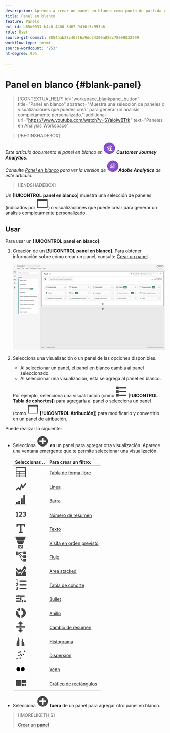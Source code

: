 ```yaml
---
description: Aprenda a crear un panel en blanco como punto de partida para cualquier visualización.
title: Panel en blanco
feature: Panels
exl-id: b65d0031-b4c0-4400-8d67-9416f3c993b6
role: User
source-git-commit: 8054aab28c405f6a9dd24306a086c78069032999
workflow-type: tm+mt
source-wordcount: '253'
ht-degree: 93%

---
```


# Panel en blanco {#blank-panel}

<!-- markdownlint-disable MD034 -->

>[!CONTEXTUALHELP]
>id="workspace_blankpanel_button"
>title="Panel en blanco"
>abstract="Muestra una selección de paneles o visualizaciones que puedes crear para generar un análisis completamente personalizado."
>additional-url="https://www.youtube.com/watch?v=SYaioiwBTrk" text="Paneles en Analysis Workspace"

<!-- markdownlint-enable MD034 -->


>[!BEGINSHADEBOX]

_Este artículo documenta el panel en blanco en_ ![CustomerJourneyAnalytics](/help/assets/icons/CustomerJourneyAnalytics.svg) _&#x200B;**Customer Journey Analytics**&#x200B;_.<br/>_Consulte [Panel en blanco](https://experienceleague.adobe.com/es/docs/analytics/analyze/analysis-workspace/panels/blank-panel) para ver la versión de_ ![AdobeAnalytics](/help/assets/icons/AdobeAnalytics.svg) _&#x200B;**Adobe Analytics** de este artículo._

>[!ENDSHADEBOX]


Un **[!UICONTROL panel en blanco]** muestra una selección de paneles (indicados por ![WebPage](/help/assets/icons/WebPage.svg)) o visualizaciones que puede crear para generar un análisis completamente personalizado.

## Usar

Para usar un **[!UICONTROL panel en blanco]**:

1. Creación de un **[!UICONTROL panel en blanco]**. Para obtener información sobre cómo crear un panel, consulte [Crear un panel](panels.md#create-a-panel).

   ![Crear un panel](assets/create-panel.png)



1. Selecciona una visualización o un panel de las opciones disponibles.


   * Al seleccionar un panel, el panel en blanco cambia al panel seleccionado.
   * Al seleccionar una visualización, esta se agrega al panel en blanco.

   Por ejemplo, selecciona una visualización (como ![ViewList](/help/assets/icons/ViewList.svg) **[!UICONTROL Tabla de cohortes]**) para agregarla al panel o selecciona un panel (como ![WebPage](/help/assets/icons/WebPage.svg) **[!UICONTROL Atribución]**) para modificarlo y convertirlo en un panel de atribución.



Puede realizar lo siguiente:

* Selecciona ![AddCircle](/help/assets/icons/AddCircle.svg) **en** un panel para agregar otra visualización. Aparece una ventana emergente que te permite seleccionar una visualización.

  | Seleccionar… | Para crear un filtro: |
  |---|---|
  | ![Tabla](/help/assets/icons/Table.svg) | [Tabla de forma libre](/help/analysis-workspace/visualizations/freeform-table/freeform-table.md) |
  | ![Líneas](/help/assets/icons/GraphTrend.svg) | [Línea](/help/analysis-workspace/visualizations/line.md) |
  | ![GraphBarVertical](/help/assets/icons/GraphBarVertical.svg) | [Barra](/help/analysis-workspace/visualizations/bar.md) |
  | ![123](/help/assets/icons/123.svg) | [Número de resumen](/help/analysis-workspace/visualizations/summary-number-change.md) |
  | ![Texto](/help/assets/icons/Text.svg) | [Texto](/help/analysis-workspace/visualizations/text.md) |
  | ![Canal de conversión](/help/assets/icons/ConversionFunnel.svg) | [Visita en orden previsto](/help/analysis-workspace/visualizations/fallout/fallout-flow.md) |
  | ![Flujo de trabajo](/help/assets/icons/GraphPathing.svg) | [Flujo](/help/analysis-workspace/visualizations/c-flow/flow.md) |
  | ![GraphAreaStacked](/help/assets/icons/GraphAreaStacked.svg) | [Area stacked](/help/analysis-workspace/visualizations/area.md) |
  | ![TextNumbered](/help/assets/icons/TextNumbered.svg) | [Tabla de cohorte](/help/analysis-workspace/visualizations/cohort-table/t-cohort.md) |
  | ![GraphBullet](/help/assets/icons/GraphBullet.svg) | [Bullet](/help/analysis-workspace/visualizations/bullet-graph.md) |
  | ![GraphDonut](/help/assets/icons/GraphDonut.svg) | [Anillo](/help/analysis-workspace/visualizations/donut.md) |
  | ![MoveUpDown](/help/assets/icons/MoveUpDown.svg) | [Cambio de resumen](/help/analysis-workspace/visualizations/summary-number-change.md) |
  | ![Histograma](/help/assets/icons/Histogram.svg) | [Histograma](/help/analysis-workspace/visualizations/histogram.md) |
  | ![GraphScatter](/help/assets/icons/GraphScatter.svg) | [Dispersión](/help/analysis-workspace/visualizations/scatterplot.md) |
  | ![Tipo](/help/assets/icons/TwoDots.svg) | [Venn](/help/analysis-workspace/visualizations/venn.md) |
  | ![GraphTree](/help/assets/icons/GraphTree.svg) | [Gráfico de rectángulos](/help/analysis-workspace/visualizations/treemap.md) |

* Selecciona ![AddCircle](/help/assets/icons/AddCircle.svg) **fuera** de un panel para agregar otro panel en blanco.


>[!MORELIKETHIS]
>
>[Crear un panel](/help/analysis-workspace/c-panels/panels.md#create-a-panel)
>
